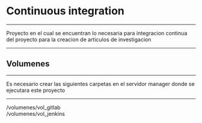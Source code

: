 # Continuous integration 
***
Proyecto en el cual se encuentran lo necesaria para integracion continua del proyecto para la creacion de articulos de investigacion
***
## Volumenes
***
Es necesario crear las siguientes carpetas en el servidor manager donde se ejecutara este proyecto
***
/volumenes/vol_gitlab  
/volumenes/vol_jenkins  

